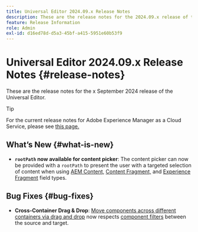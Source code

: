 ```yaml
---
title: Universal Editor 2024.09.x Release Notes
description: These are the release notes for the 2024.09.x release of the Universal Editor.
feature: Release Information
role: Admin
exl-id: d16ed78d-d5a3-45bf-a415-5951e60b53f9
---
```


# Universal Editor 2024.09.x Release Notes {#release-notes}

These are the release notes for the x September 2024 release of the Universal Editor.

>[!TIP]
>
>For the current release notes for Adobe Experience Manager as a Cloud Service, please see [this page.](/help/release-notes/release-notes-cloud/release-notes-current.md)

## What’s New {#what-is-new}

* **`rootPath` now available for content picker**: The content picker can now be provided with a `rootPath` to present the user with a targeted selection of content when using [AEM Content,](/help/implementing/universal-editor/field-types.md#aem-content) [Content Fragment,](/help/implementing/universal-editor/field-types.md#content-fragment) and [Experience Fragment](/help/implementing/universal-editor/field-types.md#experience-fragment) field types.

## Bug Fixes {#bug-fixes}

* **Cross-Container Drag &amp; Drop**: [Move components across different containers via drag and drop](/help/sites-cloud/authoring/universal-editor/authoring.md#reordering-components) now respects [component filters](/help/implementing/universal-editor/customizing.md#filtering-components) between the source and target.
